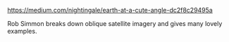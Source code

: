 https://medium.com/nightingale/earth-at-a-cute-angle-dc2f8c29495a

Rob Simmon breaks down oblique satellite imagery and gives many lovely examples.